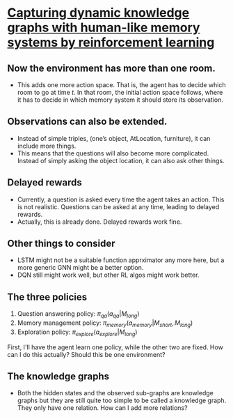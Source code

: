# [Capturing dynamic knowledge graphs with human-like memory systems by reinforcement learning](https://www.overleaf.com/9972424828hxktdqjxnmsw)

## Now the environment has more than one room.

- This adds one more action space. That is, the agent has to decide which room to go at
  time $t$. In that room, the initial action space follows, where it has to decide in which
  memory system it should store its observation.

## Observations can also be extended.

- Instead of simple triples, (one’s object, AtLocation, furniture), it can include more things.
- This means that the questions will also become more complicated. Instead of simply asking the object location, it can also ask other things.

## Delayed rewards

- Currently, a question is asked every time the agent takes an action. This is not realistic. Questions can be asked at any time, leading to delayed rewards.
- Actually, this is already done. Delayed rewards work fine.

## Other things to consider

- LSTM might not be a suitable function apprximator any more here, but a more generic GNN might be a better option.
- DQN still might work well, but other RL algos might work better.

## The three policies

1. Question answering policy: $\pi_{qa}(a_{qa}|M_{long})$
1. Memory management policy: $\pi_{memory}(a_{memory} | M_{short}, M_{long})$
1. Exploration policy: $\pi_{explore}(a_{explore} | M_{long})$

First, I'll have the agent learn one policy, while the other two are fixed. How can I do
this actually? Should this be one environment?

## The knowledge graphs

- Both the hidden states and the observed sub-graphs are knowledge graphs but they are
  still quite too simple to be called a knowledge graph. They only have one relation.
  How can I add more relations?
